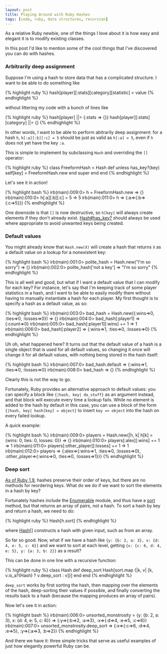 ```yaml
---
layout: post
title: Playing Around with Ruby Hashes
tags: [code, ruby, data structures, recursion]
---
```


As a relative Ruby newbie, one of the things I love about it is how easy and elegant it is to modify existing classes.

In this post I'd like to mention some of the cool things that I've discovered you can do with hashes.

### Arbitrarily deep assignment

Suppose I'm using a hash to store data that has a complicated structure. I want to be able to do something like

{% highlight ruby %}
hash[player][:stats][category][statistic] = value
{% endhighlight %}

without littering my code with a bunch of lines like

{% highlight ruby %}
hash[player] ||= {:stats => {}}
hash[player][:stats][category] ||= {}
{% endhighlight %}

In other words, I want to be able to perform abitrarily deep assignment: for a hash `h`, `h[:a][:b][:c] = 5` should be just as valid as `h[:a] = 5`, even if `h` does not yet have the key `:a`.

This is simple to implement by subclassing `Hash` and overriding the `[]` operator:

{% highlight ruby %}
class FreeformHash < Hash
  def [](key)
    unless has_key?(key)
      self[key] = FreeformHash.new
    end
    super
  end
end
{% endhighlight %}

Let's see it in action!

{% highlight bash %}
irb(main):009:0> h = FreeformHash.new
=> {}
irb(main):010:0> h[:a][:b][:c] = 5
=> 5
irb(main):011:0> h
=> {:a=>{:b=>{:c=>5}}}
{% endhighlight %}

One downside is that `[]` is now destructive, so `h[key]` will always create elements if they don't already exist. [Hash#has_key?](http://www.ruby-doc.org/core-1.9.3/Hash.html#method-i-has_key-3F) should always be used where appropriate to avoid unwanted keys being created.

### Default values

You might already know that `Hash.new(X)` will create a hash that returns `X` as a default value on a lookup for a nonexistent key:

{% highlight bash %}
irb(main):001:0> polite_hash = Hash.new("I'm so sorry")
=> {}
irb(main):002:0> polite_hash['not a key']
=> "I'm so sorry"
{% endhighlight %}

This is all well and good, but what if I want a default value that I can modify for each key? For instance, let's say that I'm keeping track of some player statistics in a hash, and I want to be able to easily modify them without having to manually instantiate a hash for each player. My first thought is to specify a hash as a default value, as so:

{% highlight bash %}
irb(main):003:0> bad_hash = Hash.new({:wins=>0, :ties=>0, :losses=>0})
=> {}
irb(main):004:0> bad_hash[:player1]
=> {:count=>0}
irb(main):005:0> bad_hash[:player1][:wins] += 1
=> 1
irb(main):006:0> bad_hash[:player2]
=> {:wins=>1, :ties=>0, :losses=>0}
{% endhighlight %}

Uh oh, what happened here? It turns out that the default value of a hash is a single object that is used for all default values, so changing it once will change it for all default values, with nothing being stored in the hash itself:

{% highlight bash %}
irb(main):007:0> bad_hash.default
=> {:wins=>1, :ties=>0, :losses=>0}
irb(main):008:0> bad_hash
=> {}
{% endhighlight %}

Clearly this is not the way to go.

Fortunately, Ruby provides an alternative approach to default values: you can specify a block like `{|hash, key| do_stuff}` as an argument instead, and that block will execute every time a lookup fails. While no element is added to the hash by default in this case, you can use a block of the form `{|hash, key| hash[key] = object}` to insert `key => object` into the hash on every failed lookup.

A quick example:

{% highlight bash %}
irb(main):009:0> players = Hash.new{|h, k| h[k] = {wins: 0, ties: 0, losses: 0}}
=> {}
irb(main):010:0> players[:alex][:wins] += 1
=> 1
irb(main):011:0> players[:other_player][:losses] += 1
=> 1
irb(main):012:0> players
=> {:alex=>{:wins=>1, :ties=>0, :losses=>0}, :other_player=>{:wins=>0, :ties=>0, :losses=>1}}}
{% endhighlight %}

### Deep sort

[As of Ruby 1.9](http://www.igvita.com/2009/02/04/ruby-19-internals-ordered-hash/), hashes preserve their order of keys, but there are no methods for reordering keys. What do we do if we want to sort the elements in a hash by key?

Fortunately hashes include the [Enumerable](http://www.ruby-doc.org/core-1.9.3/Enumerable.html) module, and thus have a [sort](http://www.ruby-doc.org/core-1.9.3/Enumerable.html#method-i-sort) method, but that returns an array of pairs, not a hash. To sort a hash by key and return a hash, we need to do:

{% highlight ruby %}
Hash[h.sort]
{% endhighlight %}

where [Hash[]](http://www.ruby-doc.org/core-1.9.3/Hash.html#method-c-5B-5D) constructs a hash with given input, such as from an array.

So far so good. Now, what if we have a hash like `{y: {b: 2, a: 3}, x: {d: 4, e: 5, c: 6}}` and we want to sort at each level, getting `{x: {c: 6, d: 4, e: 5}, y: {a: 3, b: 2}}` as a result?

This can be done in one line with a recursive function:

{% highlight ruby %}
class Hash
  def deep_sort
    Hash[sort.map {|k, v| [k, v.is_a?(Hash) ? v.deep_sort : v]}]
  end
end
{% endhighlight %}

`deep_sort` works by first sorting the hash, then mapping over the elements of the hash, deep-sorting their values if possible, and finally converting the results back to a hash (because the mapping produces an array of pairs).

Now let's see it in action:

{% highlight bash %}
irb(main):006:0> unsorted_monstrosity = {y: {b: 2, a: 3}, x: {d: 4, e: 5, c: 6}}
=> {:y=>{:b=>2, :a=>3}, :x=>{:d=>4, :e=>5, :c=>6}}
irb(main):007:0> unsorted_monstrosity.deep_sort
=> {:x=>{:c=>6, :d=>4, :e=>5}, :y=>{:a=>3, :b=>2}}
{% endhighlight %}

And there we have it: three simple tricks that serve as useful examples of just how elegantly powerful Ruby can be.
